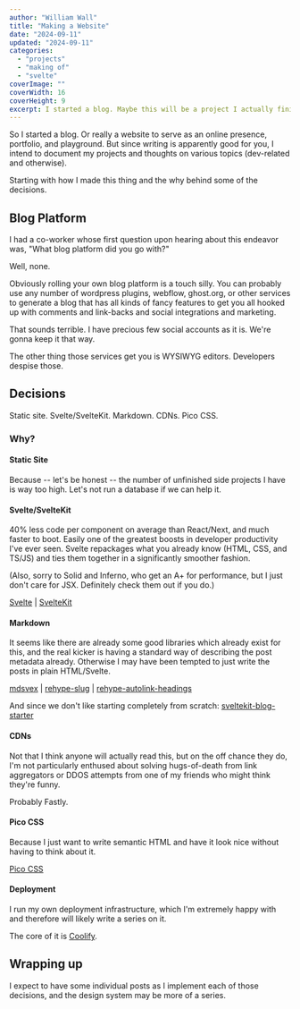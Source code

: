 ```yaml
---
author: "William Wall"
title: "Making a Website"
date: "2024-09-11"
updated: "2024-09-11"
categories:
  - "projects"
  - "making of"
  - "svelte"
coverImage: ""
coverWidth: 16
coverHeight: 9
excerpt: I started a blog. Maybe this will be a project I actually finish?
---
```


So I started a blog. Or really a website to serve as an online presence, portfolio,
and playground. But since writing is apparently good for you, I intend to document
my projects and thoughts on various topics (dev-related and otherwise).

Starting with how I made this thing and the why behind some of the decisions.

## Blog Platform

I had a co-worker whose first question upon hearing about this endeavor was,
"What blog platform did you go with?"

Well, none.

Obviously rolling your own blog platform is a touch silly. You can probably use
any number of wordpress plugins, webflow, ghost.org, or other services to generate 
a blog that has all kinds of fancy features to get you all hooked up with comments
and link-backs and social integrations and marketing.

That sounds terrible. I have precious few social accounts as it is. We're gonna
keep it that way.

The other thing those services get you is WYSIWYG editors. Developers despise
those.

## Decisions

Static site. Svelte/SvelteKit. Markdown. CDNs. Pico CSS.

### Why?

#### Static Site

Because -- let's be honest -- the number of unfinished side projects I have is
way too high. Let's not run a database if we can help it.

#### Svelte/SvelteKit

40% less code per component on average than React/Next, and much faster to boot.
Easily one of the greatest boosts in developer productivity I've ever seen.
Svelte repackages what you already know (HTML, CSS, and TS/JS) and ties them
together in a significantly smoother fashion.

(Also, sorry to Solid and Inferno, who get an A+ for performance, but I just
don't care for JSX. Definitely check them out if you do.)

[Svelte](https://svelte.dev) |
[SvelteKit](https://kit.svelte.dev)

#### Markdown

It seems like there are already some good libraries which already exist for this,
and the real kicker is having a standard way of describing the post metadata already.
Otherwise I may have been tempted to just write the posts in plain HTML/Svelte.

[mdsvex](https://mdsvex.com) |
[rehype-slug](https://github.com/rehypejs/rehype-slug) |
[rehype-autolink-headings](https://github.com/rehypejs/rehype-autolink-headings)

And since we don't like starting completely from scratch:
[sveltekit-blog-starter](https://github.com/josh-collinsworth/sveltekit-blog-starter)

#### CDNs

Not that I think anyone will actually read this, but on the off chance they do,
I'm not particularly enthused about solving hugs-of-death from link aggregators
or DDOS attempts from one of my friends who might think they're funny.

Probably Fastly.

#### Pico CSS

Because I just want to write semantic HTML and have it look nice without having
to think about it.

[Pico CSS](https://picocss.com)

#### Deployment

I run my own deployment infrastructure, which I'm extremely happy with and
therefore will likely write a series on it.

The core of it is [Coolify](https://coolify.io).

## Wrapping up

I expect to have some individual posts as I implement each of those decisions,
and the design system may be more of a series.
